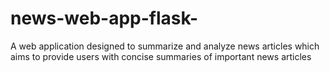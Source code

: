 # news-web-app-flask-
A web application designed to summarize and analyze news articles which aims to provide users with concise summaries of important news articles
